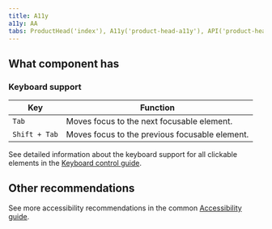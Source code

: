 ```yaml
---
title: A11y
a11y: AA
tabs: ProductHead('index'), A11y('product-head-a11y'), API('product-head-api'), Example('product-head-code'), Changelog('product-head-changelog')
---
```


## What component has

### Keyboard support

| Key           | Function                                       |
| ------------- | ---------------------------------------------- |
| `Tab`         | Moves focus to the next focusable element.     |
| `Shift + Tab` | Moves focus to the previous focusable element. |

See detailed information about the keyboard support for all clickable elements in the [Keyboard control guide](/core-principles/a11y/a11y-keyboard/).

## Other recommendations

See more accessibility recommendations in the common [Accessibility guide](/core-principles/a11y/).
